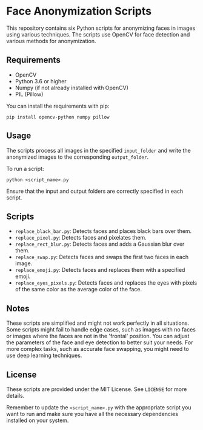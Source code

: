 # Face Anonymization Scripts

This repository contains six Python scripts for anonymizing faces in images using various techniques. The scripts use OpenCV for face detection and various methods for anonymization. 

## Requirements

* OpenCV
* Python 3.6 or higher
* Numpy (if not already installed with OpenCV)
* PIL (Pillow)

You can install the requirements with pip:

```
pip install opencv-python numpy pillow
```

## Usage

The scripts process all images in the specified `input_folder` and write the anonymized images to the corresponding `output_folder`. 

To run a script:

```
python <script_name>.py
```

Ensure that the input and output folders are correctly specified in each script. 

## Scripts

* `replace_black_bar.py`: Detects faces and places black bars over them.
* `replace_pixel.py`: Detects faces and pixelates them.
* `replace_rect_blur.py`: Detects faces and adds a Gaussian blur over them.
* `replace_swap.py`: Detects faces and swaps the first two faces in each image.
* `replace_emoji.py`: Detects faces and replaces them with a specified emoji.
* `replace_eyes_pixels.py`: Detects faces and replaces the eyes with pixels of the same color as the average color of the face.

## Notes

These scripts are simplified and might not work perfectly in all situations. Some scripts might fail to handle edge cases, such as images with no faces or images where the faces are not in the 'frontal' position. You can adjust the parameters of the face and eye detection to better suit your needs. For more complex tasks, such as accurate face swapping, you might need to use deep learning techniques. 

## License

These scripts are provided under the MIT License. See `LICENSE` for more details.

Remember to update the `<script_name>.py` with the appropriate script you want to run and make sure you have all the necessary dependencies installed on your system.
